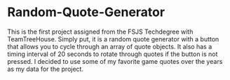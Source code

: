 # Random-Quote-Generator
This is the first project assigned from the FSJS Techdegree with TeamTreeHouse. Simply put, it is a random quote generator with a button that allows you to cycle through an array of quote objects. It also has a timing interval of 20 seconds to rotate through quotes if the button is not pressed. I decided to use some of my favorite game quotes over the years as my data for the project.
